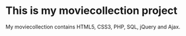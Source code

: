 This is my moviecollection project
==================================

My moviecollection contains HTML5, CSS3, PHP, SQL, jQuery and Ajax.
